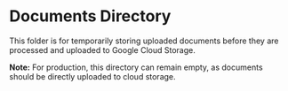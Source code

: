 # Documents Directory

This folder is for temporarily storing uploaded documents before they are processed and uploaded to Google Cloud Storage.

**Note:** For production, this directory can remain empty, as documents should be directly uploaded to cloud storage.
